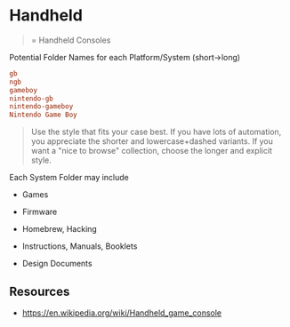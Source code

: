 # Handheld

> = Handheld Consoles



Potential Folder Names for each Platform/System (short→long)

```ini
gb
ngb
gameboy
nintendo-gb
nintendo-gameboy
Nintendo Game Boy
```

> Use the style that fits your case best. If you have lots of automation, you appreciate the shorter and lowercase+dashed variants. If you want a "nice to browse" collection, choose the longer and explicit style.



Each System Folder may include

- Games

- Firmware
- Homebrew, Hacking
- Instructions, Manuals, Booklets
- Design Documents



## Resources

- https://en.wikipedia.org/wiki/Handheld_game_console